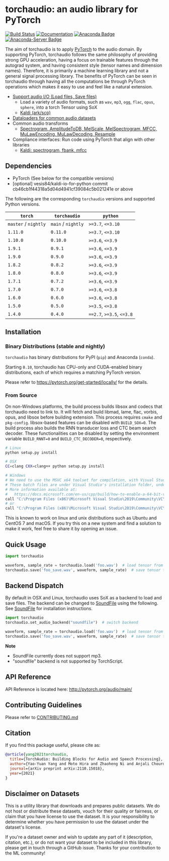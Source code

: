 torchaudio: an audio library for PyTorch
========================================

[![Build Status](https://circleci.com/gh/pytorch/audio.svg?style=svg)](https://app.circleci.com/pipelines/github/pytorch/audio)
[![Documentation](https://img.shields.io/badge/dynamic/json.svg?label=docs&url=https%3A%2F%2Fpypi.org%2Fpypi%2Ftorchaudio%2Fjson&query=%24.info.version&colorB=brightgreen&prefix=v)](https://pytorch.org/audio/main/)
[![Anaconda Badge](https://anaconda.org/pytorch/torchaudio/badges/downloads.svg)](https://anaconda.org/pytorch/torchaudio)
[![Anaconda-Server Badge](https://anaconda.org/pytorch/torchaudio/badges/platforms.svg)](https://anaconda.org/pytorch/torchaudio)

The aim of torchaudio is to apply [PyTorch](https://github.com/pytorch/pytorch) to
the audio domain. By supporting PyTorch, torchaudio follows the same philosophy
of providing strong GPU acceleration, having a focus on trainable features through
the autograd system, and having consistent style (tensor names and dimension names).
Therefore, it is primarily a machine learning library and not a general signal
processing library. The benefits of PyTorch can be seen in torchaudio through
having all the computations be through PyTorch operations which makes it easy
to use and feel like a natural extension.

- [Support audio I/O (Load files, Save files)](http://pytorch.org/audio/main/)
  - Load a variety of audio formats, such as `wav`, `mp3`, `ogg`, `flac`, `opus`, `sphere`, into a torch Tensor using SoX
  - [Kaldi (ark/scp)](http://pytorch.org/audio/main/kaldi_io.html)
- [Dataloaders for common audio datasets](http://pytorch.org/audio/main/datasets.html)
- Common audio transforms
    - [Spectrogram, AmplitudeToDB, MelScale, MelSpectrogram, MFCC, MuLawEncoding, MuLawDecoding, Resample](http://pytorch.org/audio/main/transforms.html)
- Compliance interfaces: Run code using PyTorch that align with other libraries
    - [Kaldi: spectrogram, fbank, mfcc](https://pytorch.org/audio/main/compliance.kaldi.html)

Dependencies
------------
* PyTorch (See below for the compatible versions)
* [optional] vesis84/kaldi-io-for-python commit cb46cb1f44318a5d04d4941cf39084c5b021241e or above

The following are the corresponding ``torchaudio`` versions and supported Python versions.

| ``torch``                | ``torchaudio``           | ``python``                      |
| ------------------------ | ------------------------ | ------------------------------- |
| ``master`` / ``nightly`` | ``main`` / ``nightly``   | ``>=3.7``, ``<=3.10``           |
| ``1.11.0``               | ``0.11.0``               | ``>=3.7``, ``<=3.10``           |
| ``1.10.0``               | ``0.10.0``               | ``>=3.6``, ``<=3.9``            |
| ``1.9.1``                | ``0.9.1``                | ``>=3.6``, ``<=3.9``            |
| ``1.9.0``                | ``0.9.0``                | ``>=3.6``, ``<=3.9``            |
| ``1.8.2``                | ``0.8.2``                | ``>=3.6``, ``<=3.9``            |
| ``1.8.0``                | ``0.8.0``                | ``>=3.6``, ``<=3.9``            |
| ``1.7.1``                | ``0.7.2``                | ``>=3.6``, ``<=3.9``            |
| ``1.7.0``                | ``0.7.0``                | ``>=3.6``, ``<=3.8``            |
| ``1.6.0``                | ``0.6.0``                | ``>=3.6``, ``<=3.8``            |
| ``1.5.0``                | ``0.5.0``                | ``>=3.5``, ``<=3.8``            |
| ``1.4.0``                | ``0.4.0``                | ``==2.7``, ``>=3.5``, ``<=3.8`` |


Installation
------------

### Binary Distributions (stable and nightly)

`torchaudio` has binary distributions for PyPI (`pip`) and Anaconda (`conda`).

Starting `0.10`, torchaudio has CPU-only and CUDA-enabled binary distributions, each of which requires a matching PyTorch version.

Please refer to https://pytorch.org/get-started/locally/ for the details.

### From Source

On non-Windows platforms, the build process builds libsox and codecs that torchaudio need to link to. It will fetch and build libmad, lame, flac, vorbis, opus, and libsox before building extension. This process requires `cmake` and `pkg-config`. libsox-based features can be disabled with `BUILD_SOX=0`.
The build process also builds the RNN transducer loss and CTC beam search decoder. These functionalities can be disabled by setting the environment variable `BUILD_RNNT=0` and `BUILD_CTC_DECODER=0`, respectively.

```bash
# Linux
python setup.py install

# OSX
CC=clang CXX=clang++ python setup.py install

# Windows
# We need to use the MSVC x64 toolset for compilation, with Visual Studio's vcvarsall.bat or directly with vcvars64.bat.
# These batch files are under Visual Studio's installation folder, under 'VC\Auxiliary\Build\'.
# More information available at:
#   https://docs.microsoft.com/en-us/cpp/build/how-to-enable-a-64-bit-visual-cpp-toolset-on-the-command-line?view=msvc-160#use-vcvarsallbat-to-set-a-64-bit-hosted-build-architecture
call "C:\Program Files (x86)\Microsoft Visual Studio\2019\Community\VC\Auxiliary\Build\vcvarsall.bat" x64 && set BUILD_SOX=0 && python setup.py install
# or
call "C:\Program Files (x86)\Microsoft Visual Studio\2019\Community\VC\Auxiliary\Build\vcvars64.bat" && set BUILD_SOX=0 && python setup.py install
```

This is known to work on linux and unix distributions such as Ubuntu and CentOS 7 and macOS.
If you try this on a new system and find a solution to make it work, feel free to share it by opening an issue.

Quick Usage
-----------

```python
import torchaudio

waveform, sample_rate = torchaudio.load('foo.wav')  # load tensor from file
torchaudio.save('foo_save.wav', waveform, sample_rate)  # save tensor to file
```

Backend Dispatch
----------------

By default in OSX and Linux, torchaudio uses SoX as a backend to load and save files.
The backend can be changed to [SoundFile](https://pysoundfile.readthedocs.io/en/latest/)
using the following. See [SoundFile](https://pysoundfile.readthedocs.io/en/latest/)
for installation instructions.

```python
import torchaudio
torchaudio.set_audio_backend("soundfile")  # switch backend

waveform, sample_rate = torchaudio.load('foo.wav')  # load tensor from file, as usual
torchaudio.save('foo_save.wav', waveform, sample_rate)  # save tensor to file, as usual
```

**Note**
- SoundFile currently does not support mp3.
- "soundfile" backend is not supported by TorchScript.

API Reference
-------------

API Reference is located here: http://pytorch.org/audio/main/

Contributing Guidelines
-----------------------

Please refer to [CONTRIBUTING.md](./CONTRIBUTING.md)

Citation
--------

If you find this package useful, please cite as:

```bibtex
@article{yang2021torchaudio,
  title={TorchAudio: Building Blocks for Audio and Speech Processing},
  author={Yao-Yuan Yang and Moto Hira and Zhaoheng Ni and Anjali Chourdia and Artyom Astafurov and Caroline Chen and Ching-Feng Yeh and Christian Puhrsch and David Pollack and Dmitriy Genzel and Donny Greenberg and Edward Z. Yang and Jason Lian and Jay Mahadeokar and Jeff Hwang and Ji Chen and Peter Goldsborough and Prabhat Roy and Sean Narenthiran and Shinji Watanabe and Soumith Chintala and Vincent Quenneville-Bélair and Yangyang Shi},
  journal={arXiv preprint arXiv:2110.15018},
  year={2021}
}
```

Disclaimer on Datasets
----------------------

This is a utility library that downloads and prepares public datasets. We do not host or distribute these datasets, vouch for their quality or fairness, or claim that you have license to use the dataset. It is your responsibility to determine whether you have permission to use the dataset under the dataset's license.

If you're a dataset owner and wish to update any part of it (description, citation, etc.), or do not want your dataset to be included in this library, please get in touch through a GitHub issue. Thanks for your contribution to the ML community!
